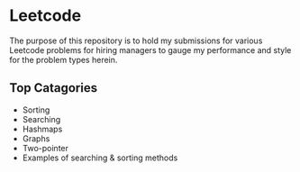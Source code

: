 # Leetcode
The purpose of this repository is to hold my submissions for various Leetcode problems for hiring managers to gauge my performance and style for the problem types herein.

## Top Catagories
- Sorting
- Searching
- Hashmaps
- Graphs
- Two-pointer
- Examples of searching & sorting methods